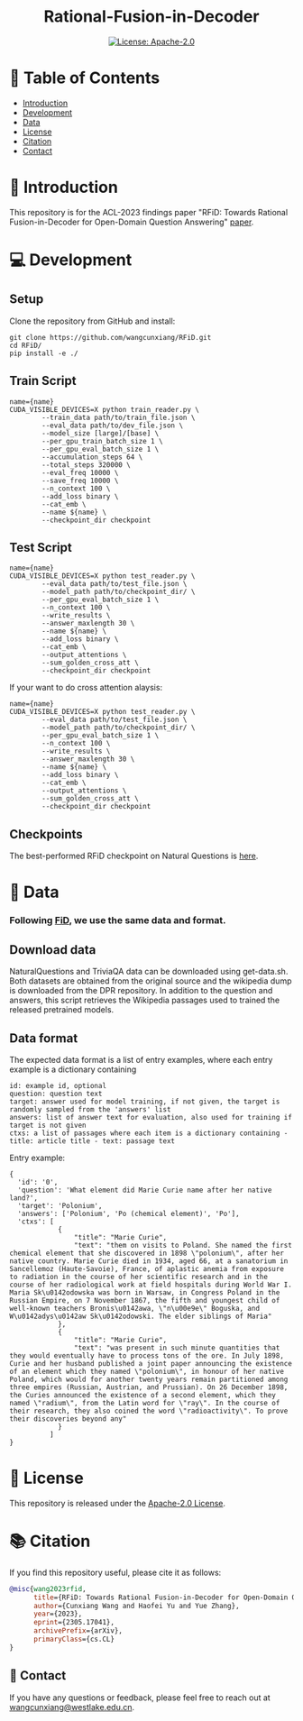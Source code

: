 <div align="center">
  <h1> Rational-Fusion-in-Decoder </h1>
  
  [![License: Apache-2.0](https://img.shields.io/crates/l/Ap?style=for-the-badge)](https://opensource.org/licenses/Apache-2.0)
</div>

  # 📌 Table of Contents
- [Introduction](#-introduction)
- [Development](#-development)
- [Data](#-data)
- [License](#-license)
- [Citation](#-citation)
- [Contact](#-contact)
  
# 🚀 Introduction
This repository is for the ACL-2023 findings paper "RFiD: Towards Rational Fusion-in-Decoder for Open-Domain Question Answering" [paper](https://arxiv.org/abs/2305.17041).

# 💻 Development
## Setup
Clone the repository from GitHub and install:
```
git clone https://github.com/wangcunxiang/RFiD.git
cd RFiD/
pip install -e ./
```
## Train Script
```
name={name}
CUDA_VISIBLE_DEVICES=X python train_reader.py \
        --train_data path/to/train_file.json \
        --eval_data path/to/dev_file.json \
        --model_size [large]/[base] \
        --per_gpu_train_batch_size 1 \
        --per_gpu_eval_batch_size 1 \
        --accumulation_steps 64 \
        --total_steps 320000 \
        --eval_freq 10000 \
        --save_freq 10000 \
        --n_context 100 \
        --add_loss binary \
        --cat_emb \
        --name ${name} \
        --checkpoint_dir checkpoint

```
## Test Script
```
name={name}
CUDA_VISIBLE_DEVICES=X python test_reader.py \
        --eval_data path/to/test_file.json \
        --model_path path/to/checkpoint_dir/ \
        --per_gpu_eval_batch_size 1 \
        --n_context 100 \
        --write_results \
        --answer_maxlength 30 \
        --name ${name} \
        --add_loss binary \
        --cat_emb \
        --output_attentions \
        --sum_golden_cross_att \
        --checkpoint_dir checkpoint
```
If your want to do cross attention alaysis:  
```
name={name}
CUDA_VISIBLE_DEVICES=X python test_reader.py \
        --eval_data path/to/test_file.json \
        --model_path path/to/checkpoint_dir/ \
        --per_gpu_eval_batch_size 1 \
        --n_context 100 \
        --write_results \
        --answer_maxlength 30 \
        --name ${name} \
        --add_loss binary \
        --cat_emb \
        --output_attentions \
        --sum_golden_cross_att \
        --checkpoint_dir checkpoint
```

## Checkpoints

The best-performed RFiD checkpoint on Natural Questions is [here](https://drive.google.com/file/d/1q7UC2rFxtxb3dM0946dvJnWxm4ljTge1/view?usp=sharing).


# 📝 Data
### Following [FiD](https://github.com/facebookresearch/FiD), we use the same data and format.
## Download data
NaturalQuestions and TriviaQA data can be downloaded using get-data.sh. Both datasets are obtained from the original source and the wikipedia dump is downloaded from the DPR repository. In addition to the question and answers, this script retrieves the Wikipedia passages used to trained the released pretrained models.

## Data format
The expected data format is a list of entry examples, where each entry example is a dictionary containing
```
id: example id, optional
question: question text
target: answer used for model training, if not given, the target is randomly sampled from the 'answers' list
answers: list of answer text for evaluation, also used for training if target is not given
ctxs: a list of passages where each item is a dictionary containing - title: article title - text: passage text
```
Entry example:
```
{
  'id': '0',
  'question': 'What element did Marie Curie name after her native land?',
  'target': 'Polonium',
  'answers': ['Polonium', 'Po (chemical element)', 'Po'],
  'ctxs': [
            {
                "title": "Marie Curie",
                "text": "them on visits to Poland. She named the first chemical element that she discovered in 1898 \"polonium\", after her native country. Marie Curie died in 1934, aged 66, at a sanatorium in Sancellemoz (Haute-Savoie), France, of aplastic anemia from exposure to radiation in the course of her scientific research and in the course of her radiological work at field hospitals during World War I. Maria Sk\u0142odowska was born in Warsaw, in Congress Poland in the Russian Empire, on 7 November 1867, the fifth and youngest child of well-known teachers Bronis\u0142awa, \"n\u00e9e\" Boguska, and W\u0142adys\u0142aw Sk\u0142odowski. The elder siblings of Maria"
            },
            {
                "title": "Marie Curie",
                "text": "was present in such minute quantities that they would eventually have to process tons of the ore. In July 1898, Curie and her husband published a joint paper announcing the existence of an element which they named \"polonium\", in honour of her native Poland, which would for another twenty years remain partitioned among three empires (Russian, Austrian, and Prussian). On 26 December 1898, the Curies announced the existence of a second element, which they named \"radium\", from the Latin word for \"ray\". In the course of their research, they also coined the word \"radioactivity\". To prove their discoveries beyond any"
            }
          ]
}
```
# 📜 License

This repository is released under the [Apache-2.0 License](LICENSE).

# 📚 Citation

If you find this repository useful, please cite it as follows:
```bibtex
@misc{wang2023rfid,
      title={RFiD: Towards Rational Fusion-in-Decoder for Open-Domain Question Answering}, 
      author={Cunxiang Wang and Haofei Yu and Yue Zhang},
      year={2023},
      eprint={2305.17041},
      archivePrefix={arXiv},
      primaryClass={cs.CL}
}
```
## 📮 Contact
If you have any questions or feedback, please feel free to reach out at wangcunxiang@westlake.edu.cn.
